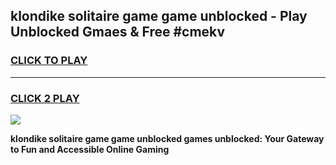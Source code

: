 
## klondike solitaire game game unblocked - Play Unblocked Gmaes & Free #cmekv
<h3>
<a href="https://news.freeplayer.one?title=klondike_solitaire_game_game_unblocked&ref=03M">CLICK TO PLAY</a></h3>
<hr>

<h3>
<a href="https://news.freeplayer.one?title=klondike_solitaire_game_game_unblocked&ref=03M">CLICK 2 PLAY</a>
  
</h3>

<a href="https://news.freeplayer.one?title=klondike_solitaire_game_game_unblocked&ref=03M"><img src="https://clearcache.store/games.png"></a>


**klondike solitaire game game unblocked games unblocked: Your Gateway to Fun and Accessible Online Gaming**
